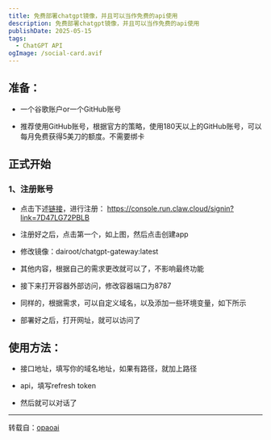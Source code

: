 ```yaml
---
title: 免费部署chatgpt镜像，并且可以当作免费的api使用
description: 免费部署chatgpt镜像，并且可以当作免费的api使用
publishDate: 2025-05-15
tags:
  - ChatGPT API
ogImage: /social-card.avif
---
```

## 准备：

- 一个谷歌账户or一个GitHub账号

- 推荐使用GitHub账号，根据官方的策略，使用180天以上的GitHub账号，可以每月免费获得5美刀的额度。不需要绑卡

## 正式开始

### 1、注册账号

- 点击下述[链接](https://console.run.claw.cloud/signin?link=7D47LG72PBLB)，进行注册：
https://console.run.claw.cloud/signin?link=7D47LG72PBLB

- 注册好之后，点击第一个，如上图，然后点击创建app

- 修改镜像：dairoot/chatgpt-gateway:latest

- 其他内容，根据自己的需求更改就可以了，不影响最终功能

- 接下来打开容器外部访问，修改容器端口为8787

- 同样的，根据需求，可以自定义域名，以及添加一些环境变量，如下所示

- 部署好之后，打开网址，就可以访问了

## 使用方法：

- 接口地址，填写你的域名地址，如果有路径，就加上路径

- api，填写refresh token

- 然后就可以对话了


---

转载自：[opaoai](https://opaoai.com/archives/1744547727473)
